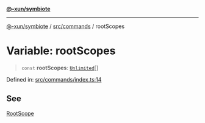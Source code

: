 [**@-xun/symbiote**](../../../README.md)

***

[@-xun/symbiote](../../../README.md) / [src/commands](../README.md) / rootScopes

# Variable: rootScopes

> `const` **rootScopes**: [`Unlimited`](../../configure/enumerations/UnlimitedGlobalScope.md#unlimited)[]

Defined in: [src/commands/index.ts:14](https://github.com/Xunnamius/symbiote/blob/beb889fb40f0cd320367d5f94d02e29b1efb13ab/src/commands/index.ts#L14)

## See

[RootScope](../../configure/enumerations/UnlimitedGlobalScope.md)
